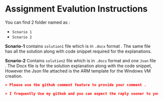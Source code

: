 # Assignment Evalution Instructions


You can find 2 folder named as :

* `Scnario 1` 
* `Scnario 2`

**Scnario-1** contains `solution1` file which is in `.docx` format . The same file has all the solution along with code snippet required for the explanations.

 **Scnario-2** Contains  `solution2` file which is in  `.docx` format  and one `Json` file . The Docx file is for the solution explanation along with the code snippet, However the Json file attached is the ARM template for the Windows VM creation.
```json
> Please use the github comment feature to provide your comment .

> I frequently Use my github and you can expect the reply sooner to your comment . If you wish to get a faster reply connect me on `samirparhi@gmail.com`
```
